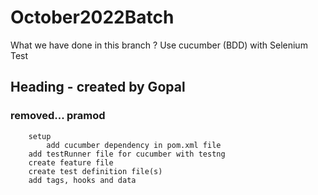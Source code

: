# October2022Batch

What we have done in this branch ?
    Use cucumber (BDD) with Selenium Test

## Heading - created by Gopal
### removed... pramod



        setup
            add cucumber dependency in pom.xml file
        add testRunner file for cucumber with testng
        create feature file
        create test definition file(s)
        add tags, hooks and data
        